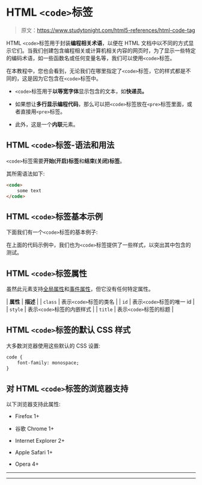 # HTML `<code>`标签

> 原文：<https://www.studytonight.com/html5-references/html-code-tag>

HTML `<code>`标签用于封装**编程相关术语**，以便在 HTML 文档中以不同的方式显示它们。当我们创建包含编程相关或计算机相关内容的网页时，为了显示一些特定的编码术语，如一些函数名或任何变量名等，我们可以使用`<code>`标签。

在本教程中，您也会看到，无论我们在哪里指定了`<code>`标签，它的样式都是不同的，这是因为它包含在`<code>`标签中。

*   `<code>`标签用于**以等宽字体**显示包含的文本，如**快递员。**

*   如果想让**多行显示编程代码**，那么可以把`<code>`标签放在`<pre>`标签里面，或者直接用`<pre>`标签。

*   此外，这是一个**内联**元素。

## HTML `<code>`标签-语法和用法

`<code>`标签需要**开始(开启)标签**和**结束(关闭)标签**。

其所需语法如下:

```html
<code>
    some text
</code>
```

## HTML `<code>`标签基本示例

下面我们有一个`<code>`标签的基本例子:

在上面的代码示例中，我们也为`<code>`标签提供了一些样式，以突出其中包含的测试。

## HTML `<code>`标签属性

虽然此元素支持[全局属性](https://www.studytonight.com/html5-references/html-global-attributes)和[事件属性](https://www.studytonight.com/html5-references/html-event-attributes)，但它没有任何特定属性。

| **属性** | **描述** |
| `class` | 表示`<code>`标签的类名 |
| `id` | 表示`<code>`标签的唯一 id |
| `style` | 表示`<code>`标签的内嵌样式 |
| `title` | 表示`<code>`标签的标题 |

## HTML `<code>`标签的默认 CSS 样式

大多数浏览器使用这些默认的 CSS 设置:

```html
code {
    font-family: monospace;
}
```

## 对 HTML `<code>`标签的浏览器支持

以下浏览器支持此属性:

*   Firefox 1+

*   谷歌 Chrome 1+

*   Internet Explorer 2+

*   Apple Safari 1+

*   Opera 4+

* * *

* * *